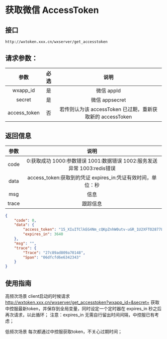 # 获取微信 AccessToken

## 接口

`http://wxtoken.xxx.cn/wxserver/get_accesstoken`

## 请求参数：

| 参数 | 必选 | 说明 |
| :-: | :-: | :-: |
| wxapp_id | 是 | 微信 appId |
| secret | 是 | 微信 appsecret |
| access_token | 否 | 若传则认为该 accessToken 已过期，重新获取新的 accessToken |

## 返回信息

| 参数 | 说明 |
| :-: | :-: |
| code | 0:获取成功 1000:参数错误 1001:数据错误 1002:服务发送异常 1003:redis错误|
| data | access_token:获取到的凭证 expires_in:凭证有效时间，单位：秒 |
| msg | 信息 |
| trace | 跟踪信息 |

```json
{
    "code": 0,
    "data": {
        "access_token": "15_XIuITClkEG4Nm_cQKpZnhW0utv-uGR_1U2XFTO2877L0vHZFLoNMQgFMcV7sFUEHbm2PBRedVSomXXuLBf02cJx2n-seZKE5RxkNO02eWu3b8qiUIsgP3cPrg3MFNiBpmjL_KI5jYA0uhcCaMIBiCEADZS",
        "expires_in": 3640
    },
    "msg": "",
    "trace": {
        "Trace": "27c89ad809a70148",
        "Span": "06dfcfd6e6342343"
    }
}
```

## 使用指南

高频次场景
    client启动的时候请求 http://wxtoken.xxx.cn/wxserver/get_accesstoken?wxapp_id=&secret= 获取中控服最新token，并保存到全局变量，同时设定一个定时器在 expires_in 秒之后再次请求，以此循环；
    注意：expires_in 无需自行留出时间间隔，中控服已有考虑；

低频次场景
    每次都通过中控服获取token，不关心过期时间；
